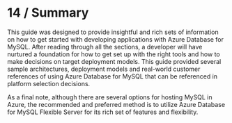 # 14 / Summary

This guide was designed to provide insightful and rich sets of information on how to get started with developing applications with Azure Database for MySQL.  After reading through all the sections, a developer will have nurtured a foundation for how to get set up with the right tools and how to make decisions on target deployment models.  This guide provided several sample architectures, deployment models and real-world customer references of using Azure Database for MySQL that can be referenced in platform selection decisions.

As a final note, although there are several options for hosting MySQL in Azure, the recommended and preferred method is to utilize Azure Database for MySQL Flexible Server for its rich set of features and flexibility.
